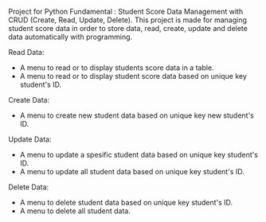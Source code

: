 Project for Python Fundamental : Student Score Data Management with CRUD (Create, Read, Update, Delete). This project is made for managing student score data in order to store data, read, create, update and delete data automatically with programming.

Read Data:
- A menu to read or to display students score data in a table.
- A menu to read or to display student score data based on unique key student's ID.

Create Data:
- A menu to create new student data based on unique key new student's ID.

Update Data:
- A menu to update a spesific student data based on unique key student's ID.
- A menu to update all student data based on unique key student's ID.

Delete Data:
- A menu to delete student data based on unique key student's ID.
- A menu to delete all student data.
